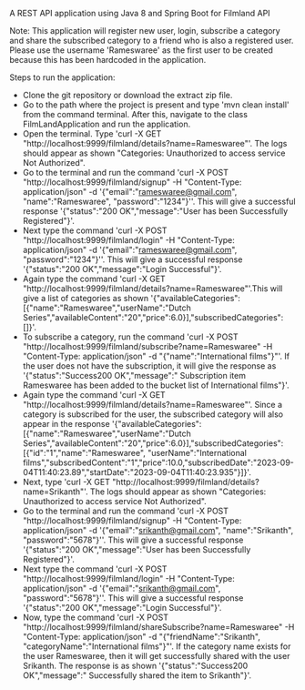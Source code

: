 A REST API application using Java 8 and Spring Boot for Filmland API

Note: This application will register new user, login, subscribe a category and share the subscribed category to a friend who is also a registered user.
Please use the username 'Rameswaree' as the first user to be created because this has been hardcoded in the application.

Steps to run the application:

 - Clone the git repository or download the extract zip file.
 - Go to the path where the project is present and type 'mvn clean install' from the command terminal. After this, navigate to the class FilmLandApplication and run the application.
 - Open the terminal. Type 'curl -X GET "http://localhost:9999/filmland/details?name=Rameswaree"'. The logs should appear as shown "Categories: Unauthorized to access service Not Authorized". 
 - Go to the terminal and run the command 'curl -X POST "http://localhost:9999/filmland/signup" -H "Content-Type: application/json" -d '{\"email\":\"rameswaree@gmail.com\", \"name\":\"Rameswaree\", \"password\":\"1234\"}''. This will give a successful response '{"status":"200 OK","message":"User has been Successfully Registered"}'. 
 - Next type the command 'curl -X POST "http://localhost:9999/filmland/login" -H "Content-Type: application/json" -d '{\"email\":\"rameswaree@gmail.com\", \"password\":\"1234\"}''. This will give a successful response '{"status":"200 OK","message":"Login Successful"}'. 
 - Again type the command  'curl -X GET "http://localhost:9999/filmland/details?name=Rameswaree"'.This will give a list of categories as shown '{"availableCategories":[{"name":"Rameswaree","userName":"Dutch Series","availableContent":"20","price":6.0}],"subscribedCategories":[]}'.
 - To subscribe a category, run the command 'curl -X POST "http://localhost:9999/filmland/subscribe?name=Rameswaree" -H "Content-Type: application/json" -d "{\"name\":\"International films\"}"'. If the user does not have the subscription, it will give the response as '{"status":"Success200 OK","message":" Subscription item Rameswaree has been added to the bucket list of International films"}'. 
 - Again type the command  'curl -X GET "http://localhost:9999/filmland/details?name=Rameswaree"'. Since a category is subscribed for the user, the subscribed category will also appear in the response '{"availableCategories":[{"name":"Rameswaree","userName":"Dutch Series","availableContent":"20","price":6.0}],"subscribedCategories":[{"id":"1","name":"Rameswaree",
"userName":"International films","subscribedContent":"1","price":10.0,"subscribedDate":"2023-09-04T11:40:23.89","startDate":"2023-09-04T11:40:23.935"}]}'. 
 - Next, type 'curl -X GET "http://localhost:9999/filmland/details?name=Srikanth"'. The logs should appear as shown "Categories: Unauthorized to access service Not Authorized". 
 - Go to the terminal and run the command 'curl -X POST "http://localhost:9999/filmland/signup" -H "Content-Type: application/json" -d '{\"email\":\"srikanth@gmail.com\", \"name\":\"Srikanth\", \"password\":\"5678\"}''. This will give a successful response '{"status":"200 OK","message":"User has been Successfully Registered"}'. 
 - Next type the command 'curl -X POST "http://localhost:9999/filmland/login" -H "Content-Type: application/json" -d '{\"email\":\"srikanth@gmail.com\", \"password\":\"5678\"}''. This will give a successful response '{"status":"200 OK","message":"Login Successful"}'.
 - Now, type the command 'curl -X POST "http://localhost:9999/filmland/shareSubscribe?name=Rameswaree" -H "Content-Type: application/json" -d "{\"friendName\":\"Srikanth\", \"categoryName\":\"International films\"}"'. If the category name exists for the user Rameswaree, then it will get successfully shared with the user Srikanth. The response is as shown '{"status":"Success200 OK","message":" Successfully shared the item to Srikanth"}'. 
